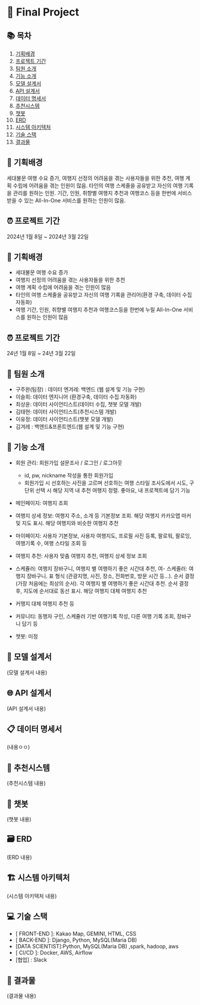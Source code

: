 # 🚀 Final Project

## 📚 목차

1. [기획배경](#기획배경)
2. [프로젝트 기간](#프로젝트-기간)
3. [팀원 소개](#팀원-소개)
4. [기능 소개](#기능-소개)
5. [모델 설계서](#모델-설계서)
6. [API 설계서](#api-설계서)
7. [데이터 명세서](#데이터-명세서)
8. [추천시스템](#추천시스템)
9. [챗봇](#챗봇)
10. [ERD](#erd)
11. [시스템 아키텍처](#시스템-아키텍처)
12. [기술 스택](#기술-스택)
13. [결과물](#결과물)

## 🎯 기획배경

세대불문 여행 수요 증가, 여행지 선정의 어려움을 겪는 사용자들을 위한 추천, 여행 계획 수립에 어려움을 겪는 인원이 많음. 타인의 여행 스케줄을 공유받고 자신의 여행 기록을 관리를 원하는 인원. 기간, 인원, 취향별 여행지 추천과 여행코스 등을 한번에 서비스 받을 수 있는 All-In-One 서비스를 원하는 인원이 많음.

## ⏰ 프로젝트 기간

2024년 1월 8일 ~ 2024년 3월 22일

## 🎯 기획배경

- 세대불문 여행 수요 증가
- 여행지 선정의 어려움을 겪는 사용자들을 위한 추천
- 여행 계획 수립에 어려움을 겪는 인원이 많음
- 타인의 여행 스케줄을 공유받고 자신의 여행 기록을 관리어(환경 구축, 데이터 수집 자동화)
- 여행 기간, 인원, 취향별 여행지 추천과 여행코스등을 한번에 누릴 All-In-One 서비스를 원하는 인원이 많음
## ⏰ 프로젝트 기간

24년 1월 8일 ~ 24년 3월 22일

## 👥 팀원 소개

- 구주완(팀장) : 데이터 엔겨레: 백엔드 (웹 설계 및 기능 구현)
- 이슬희: 데이터 엔지니어 (환경구축, 데이터 수집 자동화)
- 최상윤: 데이터 사이언티스트(데이터 수집, 챗봇 모델 개발)
- 김태현: 데이터 사이언티스트(추천시스템 개발)
- 이유정: 데이터 사이언티스트(챗봇 모델 개발)
- 김겨레 : 백엔드&프론트엔드(웹 설계 및 기능 구현)

## 🎁 기능 소개

- 회원 관리: 회원가입 설문조사 / 로그인 / 로그아웃
    - id, pw, nickname 작성을 통한 회원가입
    - 회원가입 시 선호하는 사진을 고르며 선호하는 여행 스타일 조사도에서 시도, 구 단위 선택 시 해당 지역 내 추천 여행지 정렬. 좋아요, 내 프로젝트에 담기 기능
- 메인페이지: 여행지 조회
- 여행지 상세 정보: 여행지 주소, 소개 등 기본정보 조회. 해당 여행지 카카오맵 마커 및 지도 표시. 해당 여행지와 비슷한 여행지 추천

- 마이페이지: 사용자 기본정보, 사용자 여행지도, 프로필 사진 등록, 팔로워, 팔로잉, 여행기록 수, 여행 스타일 조회 등
- 여행지 추천: 사용자 맞춤 여행지 추천, 여행지 상세 정보 조회
- 스케쥴러: 여행지 장바구니, 여행지 별 여행하기 좋은 시간대 추천, 여- 스케줄러: 여행지 장바구니. 표 형식 (관광지명, 사진, 장소, 전화번호, 방문 시간 등...). 순서 결정 (가장 처음에는 최상의 순서). 각 여행지 별 여행하기 좋은 시간대 추천. 순서 결정 후, 지도에 순서대로 동선 표시. 해당 여행지 대체 여행지 추천
- 커행지 대체 여행지 추천 등
- 커뮤니티: 동행자 구인, 스케쥴러 기반 여행기록 작성, 다른 여행 기록 조회, 장바구니 담기 등
- 챗봇: 미정

## 📄 모델 설계서

(모델 설계서 내용)

## 🌐 API 설계서

(API 설계서 내용)

## 📋 데이터 명세서

(내용ㅇㅇ)

## 🎉 추천시스템

(추천시스템 내용)

## 💬 챗봇

(챗봇 내용)

## 🗃️ ERD

(ERD 내용)

## 🏗️ 시스템 아키텍처

(시스템 아키텍처 내용)


## 💻 기술 스택

- [ FRONT-END ]: Kakao Map, GEMINI, HTML, CSS
- [ BACK-END ]: Django, Python, MySQL(Maria DB)
- [DATA SCIENTIST]:Python, MySQL(Maria DB) ,spark, hadoop, aws
- [ CI/CD ]: Docker, AWS, Airflow
- [협업] : Slack

## 🎈 결과물

(결과물 내용)
